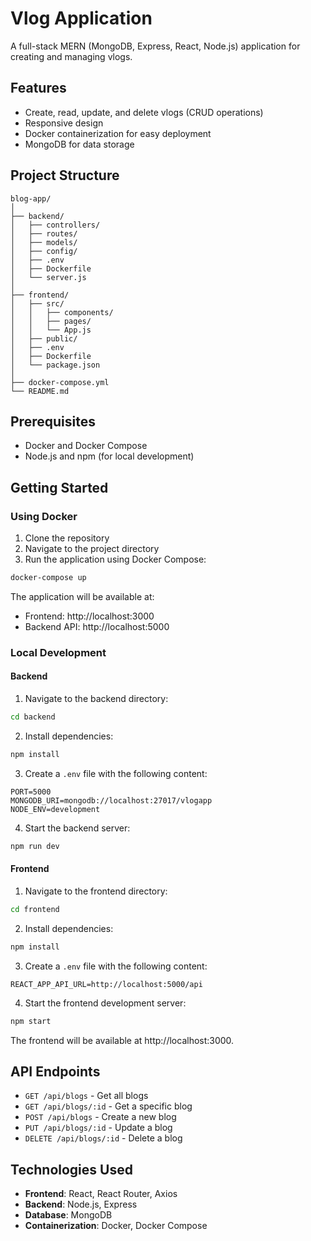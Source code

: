 # Vlog Application

A full-stack MERN (MongoDB, Express, React, Node.js) application for creating and managing vlogs.

## Features

- Create, read, update, and delete vlogs (CRUD operations)
- Responsive design
- Docker containerization for easy deployment
- MongoDB for data storage

## Project Structure

```
blog-app/
│
├── backend/
│   ├── controllers/
│   ├── routes/
│   ├── models/
│   ├── config/
│   ├── .env
│   ├── Dockerfile
│   └── server.js
│
├── frontend/
│   ├── src/
│   │   ├── components/
│   │   ├── pages/
│   │   └── App.js
│   ├── public/
│   ├── .env
│   ├── Dockerfile
│   └── package.json
│
├── docker-compose.yml
└── README.md
```

## Prerequisites

- Docker and Docker Compose
- Node.js and npm (for local development)

## Getting Started

### Using Docker

1. Clone the repository
2. Navigate to the project directory
3. Run the application using Docker Compose:

```bash
docker-compose up
```

The application will be available at:
- Frontend: http://localhost:3000
- Backend API: http://localhost:5000

### Local Development

#### Backend

1. Navigate to the backend directory:
```bash
cd backend
```

2. Install dependencies:
```bash
npm install
```

3. Create a `.env` file with the following content:
```
PORT=5000
MONGODB_URI=mongodb://localhost:27017/vlogapp
NODE_ENV=development
```

4. Start the backend server:
```bash
npm run dev
```

#### Frontend

1. Navigate to the frontend directory:
```bash
cd frontend
```

2. Install dependencies:
```bash
npm install
```

3. Create a `.env` file with the following content:
```
REACT_APP_API_URL=http://localhost:5000/api
```

4. Start the frontend development server:
```bash
npm start
```

The frontend will be available at http://localhost:3000.

## API Endpoints

- `GET /api/blogs` - Get all blogs
- `GET /api/blogs/:id` - Get a specific blog
- `POST /api/blogs` - Create a new blog
- `PUT /api/blogs/:id` - Update a blog
- `DELETE /api/blogs/:id` - Delete a blog

## Technologies Used

- **Frontend**: React, React Router, Axios
- **Backend**: Node.js, Express
- **Database**: MongoDB
- **Containerization**: Docker, Docker Compose

